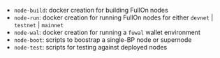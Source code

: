 
* `node-build`: docker creation for building FullOn nodes
* `node-run`: docker creation for running FullOn nodes for either `devnet` | `testnet` | `mainnet`
* `node-wal`: docker creation for running a `fuwal` wallet environment
* `node-boot`: scripts to boostrap a single-BP node or supernode
* `node-test`: scripts for testing against deployed nodes
